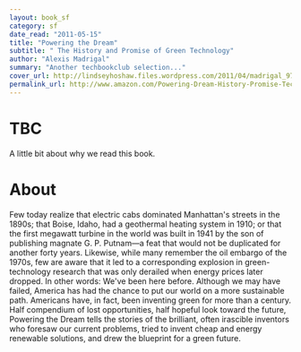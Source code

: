```yaml
---
layout: book_sf
category: sf
date_read: "2011-05-15"
title: "Powering the Dream"
subtitle: " The History and Promise of Green Technology"
author: "Alexis Madrigal"
summary: "Another techbookclub selection..."
cover_url: http://lindseyhoshaw.files.wordpress.com/2011/04/madrigal_9780306818851_3001.jpg
permalink_url: http://www.amazon.com/Powering-Dream-History-Promise-Technology/dp/B006CDDHOK/
---
```


# TBC
A little bit about why we read this book.

# About
Few today realize that electric cabs dominated Manhattan's streets in the 1890s; that Boise, Idaho, had a geothermal heating system in 1910; or that the first megawatt turbine in the world was built in 1941 by the son of publishing magnate G. P. Putnam—a feat that would not be duplicated for another forty years. Likewise, while many remember the oil embargo of the 1970s, few are aware that it led to a corresponding explosion in green-technology research that was only derailed when energy prices later dropped. In other words: We've been here before. Although we may have failed, America has had the chance to put our world on a more sustainable path. Americans have, in fact, been inventing green for more than a century. Half compendium of lost opportunities, half hopeful look toward the future, Powering the Dream tells the stories of the brilliant, often irascible inventors who foresaw our current problems, tried to invent cheap and energy renewable solutions, and drew the blueprint for a green future.
